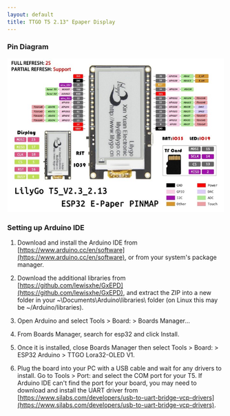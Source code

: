 ```yaml
---
layout: default
title: TTGO T5 2.13" Epaper Display
---
```


### Pin Diagram

[![TTGO T5 2.13" Pinout](t5-2.13-pinout-small.jpg)](t5-2.13-pinout.jpg)

### Setting up Arduino IDE

1. Download and install the Arduino IDE from [https://www.arduino.cc/en/software](https://www.arduino.cc/en/software), or from your system's package manager.

2. Download the additional libraries from [https://github.com/lewisxhe/GxEPD](https://github.com/lewisxhe/GxEPD), and extract the ZIP into a new folder in your ~\Documents\Arduino\libraries\ folder (on Linux this may be ~/Arduino/libraries).

3. Open Arduino and select Tools > Board: > Boards Manager...

4. From Boards Manager, search for esp32 and click Install.

5. Once it is installed, close Boards Manager then select Tools > Board: > ESP32
   Arduino > TTGO Lora32-OLED V1.

6. Plug the board into your PC with a USB cable and wait for any drivers to install. Go to Tools > Port: and select the COM port for your T5. If Arduino IDE can't find the port for your board, you may need to download and install the UART driver from [https://www.silabs.com/developers/usb-to-uart-bridge-vcp-drivers](https://www.silabs.com/developers/usb-to-uart-bridge-vcp-drivers).
